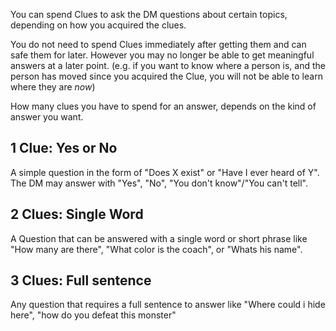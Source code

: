 You can spend Clues to ask the DM questions about certain topics, depending on how you acquired the clues. 

You do not need to spend Clues immediately after getting them and can safe them for later. However you may no longer be able to get meaningful answers at a later point. (e.g. if you want to know where a person is, and the person has moved since you acquired the Clue, you will not be able to learn where they are _now_)

How many clues you have to spend for an answer, depends on the kind of answer you want.

## 1 Clue: Yes or No
A simple question in the form of "Does X exist" or "Have I ever heard of Y". The DM may answer with "Yes", "No", "You don't know"/"You can't tell".
## 2 Clues: Single Word
A Question that can be answered with a single word or short phrase like "How many are there", "What color is the coach", or "Whats his name".
## 3 Clues: Full sentence
Any question that requires a full sentence to answer like "Where could i hide here", "how do you defeat this monster" 